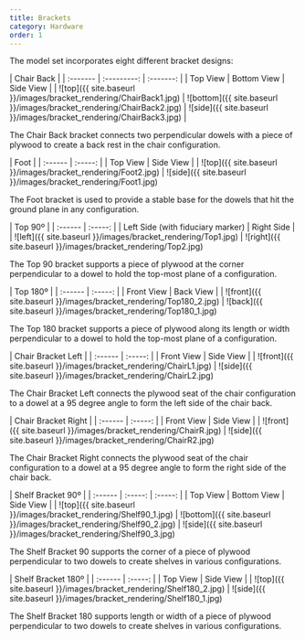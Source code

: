 ```yaml
---
title: Brackets
category: Hardware
order: 1
---
```

The model set incorporates eight different bracket designs:

| Chair Back                         |
| :------- | :---------: | :-------: |
| Top View | Bottom View | Side View |
| ![top]({{ site.baseurl }}/images/bracket_rendering/ChairBack1.jpg) | ![bottom]({{ site.baseurl }}/images/bracket_rendering/ChairBack2.jpg) | ![side]({{ site.baseurl }}/images/bracket_rendering/ChairBack3.jpg) |

The Chair Back bracket connects two perpendicular dowels with a piece of plywood to create a back rest in the chair configuration.

| Foot                 |
| :------  | :-----:   |
| Top View | Side View |
| ![top]({{ site.baseurl }}/images/bracket_rendering/Foot2.jpg) | ![side]({{ site.baseurl }}/images/bracket_rendering/Foot1.jpg)

The Foot bracket is used to provide a stable base for the dowels that hit the ground plane in any configuration.

| Top 90º |
| :------  | :-----:   |
| Left Side (with fiduciary marker) | Right Side |
| ![left]({{ site.baseurl }}/images/bracket_rendering/Top1.jpg) | ![right]({{ site.baseurl }}/images/bracket_rendering/Top2.jpg)

The Top 90 bracket supports a piece of plywood at the corner perpendicular to a dowel to hold the top-most plane of a configuration.

| Top 180º |
| :------  | :-----:   |
| Front View | Back View |
| ![front]({{ site.baseurl }}/images/bracket_rendering/Top180_2.jpg) | ![back]({{ site.baseurl }}/images/bracket_rendering/Top180_1.jpg)

The Top 180 bracket supports a piece of plywood along its length or width perpendicular to a dowel to hold the top-most plane of a configuration.

| Chair Bracket Left |
| :------  | :-----:   |
| Front View | Side View |
| ![front]({{ site.baseurl }}/images/bracket_rendering/ChairL1.jpg) | ![side]({{ site.baseurl }}/images/bracket_rendering/ChairL2.jpg)

The Chair Bracket Left connects the plywood seat of the chair configuration to a dowel at a 95 degree angle to form the left side of the chair back.

| Chair Bracket Right |
| :------  | :-----:   |
| Front View | Side View |
| ![front]({{ site.baseurl }}/images/bracket_rendering/ChairR.jpg) | ![side]({{ site.baseurl }}/images/bracket_rendering/ChairR2.jpg)

The Chair Bracket Right connects the plywood seat of the chair configuration to a dowel at a 95 degree angle to form the right side of the chair back.

| Shelf Bracket 90º |
| :------  | :-----:   | :-----:   |
| Top View | Bottom View | Side View |
| ![top]({{ site.baseurl }}/images/bracket_rendering/Shelf90_1.jpg) | ![bottom]({{ site.baseurl }}/images/bracket_rendering/Shelf90_2.jpg) | ![side]({{ site.baseurl }}/images/bracket_rendering/Shelf90_3.jpg)

The Shelf Bracket 90 supports the corner of a piece of plywood perpendicular to two dowels to create shelves in various configurations.

| Shelf Bracket 180º |
| :------  | :-----:   |
| Top View | Side View |
| ![top]({{ site.baseurl }}/images/bracket_rendering/Shelf180_2.jpg) | ![side]({{ site.baseurl }}/images/bracket_rendering/Shelf180_1.jpg)

The Shelf Bracket 180 supports length or width of a piece of plywood perpendicular to two dowels to create shelves in various configurations.
